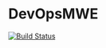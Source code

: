 # DevOpsMWE

[![Build Status](https://github.com/twilsonco/DevOpsMWE.jl/actions/workflows/CI.yml/badge.svg?branch=main)](https://github.com/twilsonco/DevOpsMWE.jl/actions/workflows/CI.yml?query=branch%3Amain)
